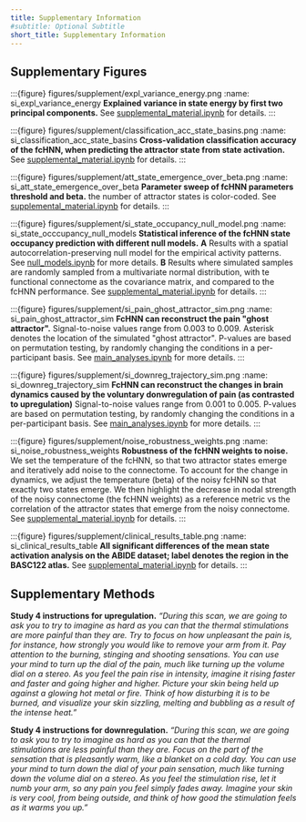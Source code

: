 ```yaml
---
title: Supplementary Information
#subtitle: Optional Subtitle
short_title: Supplementary Information
---
```


## Supplementary Figures

:::{figure} figures/supplement/expl_variance_energy.png
:name: si_expl_variance_energy
**Explained variance in state energy by first two principal components.** See [supplemental_material.ipynb](https://github.com/pni-lab/connattractor/blob/master/notebooks/supplemental_material.ipynb) for details.
:::

:::{figure} figures/supplement/classification_acc_state_basins.png
:name: si_classification_acc_state_basins
**Cross-validation classification accuracy of the fcHNN, when predicting the attractor state from state 
activation.**  See [supplemental_material.ipynb](https://github.com/pni-lab/connattractor/blob/master/notebooks/supplemental_material.ipynb) for details.
:::

:::{figure} figures/supplement/att_state_emergence_over_beta.png
:name: si_att_state_emergence_over_beta
**Parameter sweep of fcHNN parameters threshold and beta.** the number of attractor states is color-coded. See [supplemental_material.ipynb](https://github.com/pni-lab/connattractor/blob/master/notebooks/supplemental_material.ipynb) for details.
:::

:::{figure} figures/supplement/si_state_occupancy_null_model.png
:name: si_state_occcupancy_null_models
**Statistical inference of the fcHNN state occupancy prediction with different null models.**
**A** Results with a spatial autocorrelation-preserving null model for the empirical activity patterns. See [null_models.ipynb](https://github.com/pni-lab/connattractor/blob/master/notebooks/null_models.ipynb) for more details.
**B** Results where simulated samples are randomly sampled from a multivariate normal distribution, with te functional connectome as the covariance matrix, and compared to the fcHNN performance. See [supplemental_material.ipynb](https://github.com/pni-lab/connattractor/blob/master/notebooks/supplemental_material.ipynb) for details.
:::

:::{figure} figures/supplement/si_pain_ghost_attractor_sim.png
:name: si_pain_ghost_attractor_sim
**FcHNN can reconstruct the pain "ghost attractor".**
Signal-to-noise values range from 0.003 to 0.009. Asterisk denotes the location of the simulated "ghost attractor". P-values are based on permutation testing, by randomly changing the conditions in a per-participant basis. See [main_analyses.ipynb](https://github.com/pni-lab/connattractor/blob/master/notebooks/main_analyses.ipynb) for more details.
:::

:::{figure} figures/supplement/si_downreg_trajectory_sim.png
:name: si_downreg_trajectory_sim
**FcHNN can reconstruct the changes in brain dynamics caused by the voluntary donwregulation of pain (as contrasted to upregulation)**
Signal-to-noise values range from 0.001 to 0.005. P-values are based on permutation testing, by randomly changing the conditions in a per-participant basis. See [main_analyses.ipynb](https://github.com/pni-lab/connattractor/blob/master/notebooks/main_analyses.ipynb) for more details.
:::

:::{figure} figures/supplement/noise_robustness_weights.png
:name: si_noise_robustness_weights
**Robustness of the fcHNN weights to noise.**
We set the temperature of the fcHNN, so that two attractor states emerge and iteratively add noise to the connectome. 
To account for the change in dynamics, we adjust the temperature (beta) of the noisy fcHNN so that exactly two states emerge. We then highlight the decrease in nodal strength of the noisy connectome (the fcHNN weights) as a reference metric 
vs the correlation of the attractor states that emerge from the noisy connectome. See [supplemental_material.ipynb](https://github.com/pni-lab/connattractor/blob/master/notebooks/supplemental_material.ipynb) for details.
:::

:::{figure} figures/supplement/clinical_results_table.png
:name: si_clinical_results_table
**All significant differences of the mean state activation analysis on the ABIDE dataset; label denotes the region
in the BASC122 atlas.** See [supplemental_material.ipynb](https://github.com/pni-lab/connattractor/blob/master/notebooks/supplemental_material.ipynb) for details.
:::

## Supplementary Methods
**Study 4 instructions for upregulation.**
*“During this scan, we are going to ask you to try to imagine as hard as you can that the thermal stimulations are more painful than they are. Try to focus on how unpleasant the pain is, for instance, how strongly you would like to remove your arm from it. Pay attention to the burning, stinging and shooting sensations. You can use your mind to turn up the dial of the pain, much like turning up the volume dial on a stereo. As you feel the pain rise in intensity, imagine it rising faster and faster and going higher and higher. Picture your skin being held up against a glowing hot metal or fire. Think of how disturbing it is to be burned, and visualize your skin sizzling, melting and bubbling as a result of the intense heat.”*

**Study 4 instructions for downregulation.**
*“During this scan, we are going to ask you to try to imagine as hard as you can that the thermal stimulations are less painful than they are. Focus on the part of the sensation that is pleasantly warm, like a blanket on a cold day. You can use your mind to turn down the dial of your pain sensation, much like turning down the volume dial on a stereo. As you feel the stimulation rise, let it numb your arm, so any pain you feel simply fades away. Imagine your skin is very cool, from being outside, and think of how good the stimulation feels as it warms you up.”*



